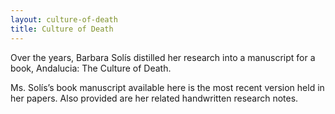 ```yaml
---
layout: culture-of-death
title: Culture of Death
---
```


Over the years, Barbara Solís distilled her research into a manuscript for a book, Andalucia: The Culture of Death.

Ms. Solís’s book manuscript available here is the most recent version held in her papers. Also provided are her related handwritten research notes.
